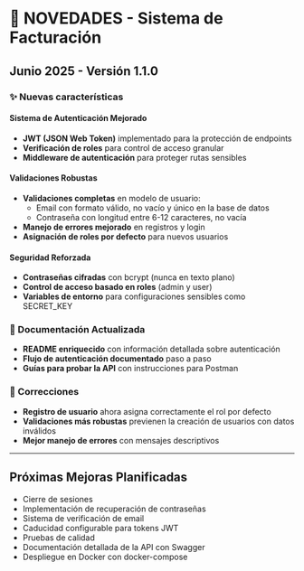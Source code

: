 # 🚀 NOVEDADES - Sistema de Facturación

## Junio 2025 - Versión 1.1.0

### ✨ Nuevas características

#### Sistema de Autenticación Mejorado
- **JWT (JSON Web Token)** implementado para la protección de endpoints
- **Verificación de roles** para control de acceso granular
- **Middleware de autenticación** para proteger rutas sensibles

#### Validaciones Robustas
- **Validaciones completas** en modelo de usuario:
  - Email con formato válido, no vacío y único en la base de datos
  - Contraseña con longitud entre 6-12 caracteres, no vacía
- **Manejo de errores mejorado** en registros y login
- **Asignación de roles por defecto** para nuevos usuarios

#### Seguridad Reforzada
- **Contraseñas cifradas** con bcrypt (nunca en texto plano)
- **Control de acceso basado en roles** (admin y user)
- **Variables de entorno** para configuraciones sensibles como SECRET_KEY

### 📝 Documentación Actualizada
- **README enriquecido** con información detallada sobre autenticación
- **Flujo de autenticación documentado** paso a paso
- **Guías para probar la API** con instrucciones para Postman

### 🔧 Correcciones
- **Registro de usuario** ahora asigna correctamente el rol por defecto
- **Validaciones más robustas** previenen la creación de usuarios con datos inválidos
- **Mejor manejo de errores** con mensajes descriptivos

---

## Próximas Mejoras Planificadas
- Cierre de sesiones
- Implementación de recuperación de contraseñas
- Sistema de verificación de email
- Caducidad configurable para tokens JWT
- Pruebas de calidad
- Documentación detallada de la API con Swagger
- Despliegue en Docker con docker-compose
  
